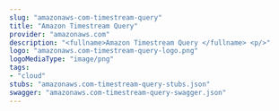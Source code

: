 ```yaml
---
slug: "amazonaws-com-timestream-query"
title: "Amazon Timestream Query"
provider: "amazonaws.com"
description: "<fullname>Amazon Timestream Query </fullname> <p/>"
logo: "amazonaws.com-timestream-query-logo.png"
logoMediaType: "image/png"
tags:
- "cloud"
stubs: "amazonaws.com-timestream-query-stubs.json"
swagger: "amazonaws.com-timestream-query-swagger.json"
---
```

